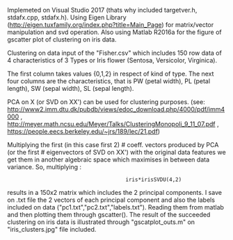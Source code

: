 
Implemeted on Visual Studio 2017 (thats why included targetver.h, stdafx.cpp, stdafx.h). Using Eigen Library (http://eigen.tuxfamily.org/index.php?title=Main_Page) for matrix/vector manipulation and svd operation. Also 
using Matlab R2016a for the figure of gscatter plot of clustering on iris data.

Clustering on data input of the "Fisher.csv" which includes 150 row data of 4 characteristics of 3 Types or Iris flower (Sentosa, Versicolor, Virginica).

The first column takes values {0,1,2} in respect of kind of type. The next four columns are the characteristics, that is PW (petal width), PL (petal length), SW (sepal width), SL (sepal length).

PCA on X (or SVD on XX') can be used for clustering purposes. (see: http://www2.imm.dtu.dk/pubdb/views/edoc_download.php/4000/pdf/imm4000 , http://meyer.math.ncsu.edu/Meyer/Talks/ClusteringMonopoli_9_11_07.pdf , https://people.eecs.berkeley.edu/~jrs/189/lec/21.pdf)

Multiplying the first (in this case first 2) # coeff. vectors produced by PCA (or the first # eigenvectors of SVD on XX') with the original data features
we get them in another algebraic space which maximises in between data variance. So, multiplying :

                                          iris*irisSVDU(4,2) 
                                          
results in a 150x2 matrix which includes the 2 principal components. I save on .txt file the 2 vectors of each principal component and also the labels included on data ("pc1.txt","pc2.txt","labels.txt"). Reading them from matlab and then plotting them through gscatter(). The result of the succeeded clustering on iris data is illustrated through "gscatplot_outs.m" on "iris_clusters.jpg" file included.
